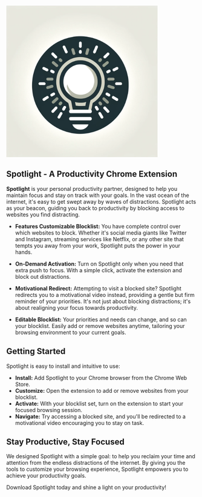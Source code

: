 <img src="images/spotlight.png" width="400" height="400">

## **Spotlight - A Productivity Chrome Extension**
**Spotlight** is your personal productivity partner, designed to help you maintain focus and stay on track with your goals. In the vast ocean of the internet, it's easy to get swept away by waves of distractions. Spotlight acts as your beacon, guiding you back to productivity by blocking access to websites you find distracting.

- **Features
Customizable Blocklist:** You have complete control over which websites to block. Whether it's social media giants like Twitter and Instagram, streaming services like Netflix, or any other site that tempts you away from your work, Spotlight puts the power in your hands.

- **On-Demand Activation:** Turn on Spotlight only when you need that extra push to focus. With a simple click, activate the extension and block out distractions.

- **Motivational Redirect:** Attempting to visit a blocked site? Spotlight redirects you to a motivational video instead, providing a gentle but firm reminder of your priorities. It's not just about blocking distractions; it's about realigning your focus towards productivity.

- **Editable Blocklist:** Your priorities and needs can change, and so can your blocklist. Easily add or remove websites anytime, tailoring your browsing environment to your current goals.

## Getting Started
Spotlight is easy to install and intuitive to use:

- **Install:** Add Spotlight to your Chrome browser from the Chrome Web Store.
- **Customize:** Open the extension to add or remove websites from your blocklist.
- **Activate:** With your blocklist set, turn on the extension to start your focused browsing session.
- **Navigate:** Try accessing a blocked site, and you'll be redirected to a motivational video encouraging you to stay on task.

## **Stay Productive, Stay Focused**
We designed Spotlight with a simple goal: to help you reclaim your time and attention from the endless distractions of the internet. By giving you the tools to customize your browsing experience, Spotlight empowers you to achieve your productivity goals.

Download Spotlight today and shine a light on your productivity!
